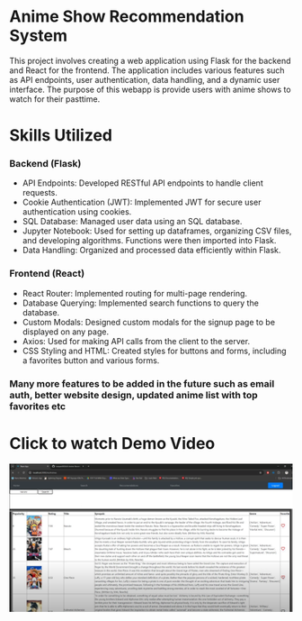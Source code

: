 # Anime Show Recommendation System
This project involves creating a web application using Flask for the backend and React for the frontend. The application includes various features such as API endpoints, user authentication, data handling, and a dynamic user interface. The purpose of this webapp is provide users with anime shows to watch for their pasttime. 

# Skills Utilized
### Backend (Flask)
- API Endpoints: Developed RESTful API endpoints to handle client requests.
- Cookie Authentication (JWT): Implemented JWT for secure user authentication using cookies.
- SQL Database: Managed user data using an SQL database.
- Jupyter Notebook: Used for setting up dataframes, organizing CSV files, and developing algorithms. Functions were then imported into Flask.
- Data Handling: Organized and processed data efficiently within Flask.
### Frontend (React)
- React Router: Implemented routing for multi-page rendering.
- Database Querying: Implemented search functions to query the database.
- Custom Modals: Designed custom modals for the signup page to be displayed on any page.
- Axios: Used for making API calls from the client to the server.
- CSS Styling and HTML: Created styles for buttons and forms, including a favorites button and various forms.

### Many more features to be added in the future such as email auth, better website design, updated anime list with top favorites etc

# Click to watch Demo Video
[![Watch the video](https://raw.githubusercontent.com/ivanpan0626/AI-Anime-Recomender/main/animeDemoIMG.png)](https://youtu.be/pazGP9MJ0Rg)
